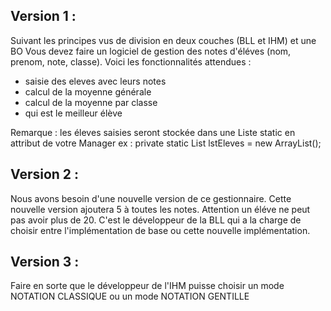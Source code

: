 Version 1 :
-----------
Suivant les principes vus de division en deux couches (BLL et IHM) et une BO
Vous devez faire un logiciel de gestion des notes d'éléves (nom, prenom, note, classe).
Voici les fonctionnalités attendues :
- saisie des eleves avec leurs notes
- calcul de la moyenne générale
- calcul de la moyenne par classe
- qui est le meilleur élève



Remarque : les éleves saisies seront stockée dans une Liste static en attribut de votre Manager
ex : private static List<Eleve> lstEleves = new ArrayList<Eleve>();



Version 2 :
-----------
Nous avons besoin d'une nouvelle version de ce gestionnaire. Cette nouvelle version ajoutera 5 à toutes les notes.
Attention un éléve ne peut pas avoir plus de 20.
C'est le développeur de la BLL qui a la charge de choisir entre l'implémentation de base ou cette nouvelle implémentation.




Version 3 :
-----------
Faire en sorte que le développeur de l'IHM puisse choisir un mode NOTATION CLASSIQUE ou un mode NOTATION GENTILLE 